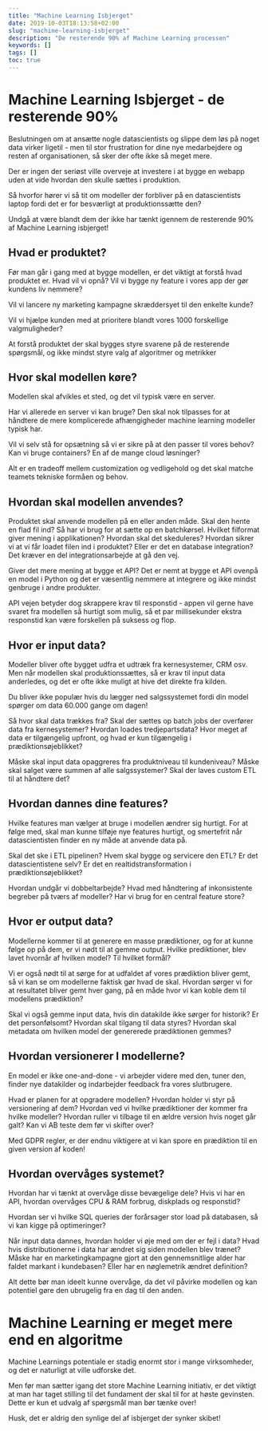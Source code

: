 ```yaml
---
title: "Machine Learning Isbjerget"
date: 2019-10-03T18:13:58+02:00
slug: "machine-learning-isbjerget"
description: "De resterende 90% af Machine Learning processen"
keywords: []
tags: []
toc: true
---
```


# Machine Learning Isbjerget - de resterende 90%

Beslutningen om at ansætte nogle datascientists og slippe dem løs på noget data virker ligetil - men til stor frustration for dine nye medarbejdere og resten af organisationen, så sker der ofte ikke så meget mere.

Der er ingen der seriøst ville overveje at investere i at bygge en webapp uden at vide hvordan den skulle sættes i produktion.

Så hvorfor hører vi så tit om modeller der forbliver på en datascientists laptop fordi det er for besværligt at produktionssætte den?

Undgå at være blandt dem der ikke har tænkt igennem de resterende 90% af Machine Learning isbjerget!


## Hvad er produktet?
Før man går i gang med at bygge modellen, er det viktigt at forstå hvad produktet er. Hvad vil vi opnå? 
Vil vi bygge ny feature i vores app der gør kundens liv nemmere? 

Vil vi lancere ny marketing kampagne skræddersyet til den enkelte kunde? 

Vil vi hjælpe kunden med at prioritere blandt vores 1000 forskellige valgmuligheder?

At forstå produktet der skal bygges styre svarene på de resterende spørgsmål, og ikke mindst styre valg af algoritmer og metrikker

## Hvor skal modellen køre?
Modellen skal afvikles et sted, og det vil typisk være en server.

Har vi allerede en server vi kan bruge? Den skal nok tilpasses for at håndtere de mere komplicerede afhængigheder machine learning modeller typisk har. 

Vil vi selv stå for opsætning så vi er sikre på at den passer til vores behov? Kan vi bruge containers? En af de mange cloud løsninger? 

Alt er en tradeoff mellem customization og vedligehold og det skal matche teamets tekniske formåen og behov.

## Hvordan skal modellen anvendes?
Produktet skal anvende modellen på en eller anden måde. Skal den hente en flad fil ind? Så har vi brug for at sætte op en batchkørsel. Hvilket filformat giver mening i applikationen? Hvordan skal det skeduleres? Hvordan sikrer vi at vi får loadet filen ind i produktet? Eller er det en database integration?Det kræver en del integrationsarbejde at gå den vej.

Giver det mere mening at bygge et API?
Det er nemt at bygge et API ovenpå en model i Python og det er væsentlig nemmere at integrere og ikke mindst genbruge i andre produkter.

API vejen betyder dog skrappere krav til responstid - appen vil gerne have svaret fra modellen så hurtigt som mulig, så et par millisekunder ekstra responstid kan være forskellen på suksess og flop.

## Hvor er input data?
Modeller bliver ofte bygget udfra et udtræk fra kernesystemer, CRM osv. Men når modellen skal produktionssættes, så er krav til input data anderledes, og det er ofte ikke muligt at hive det direkte fra kilden. 

Du bliver ikke populær hvis du lægger ned salgssystemet fordi din model spørger om data 60.000 gange om dagen! 

Så hvor skal data trækkes fra? Skal der sættes op batch jobs der overfører data fra kernesystemer? Hvordan loades tredjepartsdata? Hvor meget af data er tilgængelig upfront, og hvad er kun tilgængelig i prædiktionsøjeblikket? 

Måske skal input data opaggreres fra produktniveau til kundeniveau? Måske skal salget være summen af alle salgssystemer? Skal der laves custom ETL til at håndtere det? 


## Hvordan dannes dine features?
Hvilke features man vælger at bruge i modellen ændrer sig hurtigt. For at følge med, skal man kunne tilføje nye features hurtigt, og smertefrit når datascientisten finder en ny måde at anvende data på. 

Skal det ske i ETL pipelinen? Hvem skal bygge og servicere den ETL? Er det datascientistene selv? Er det en realtidstransformation i prædiktionsøjeblikket?

Hvordan undgår vi dobbeltarbejde? Hvad med håndtering af  inkonsistente begreber på tværs af modeller? Har vi brug for en central feature store?

## Hvor er output data?
Modellerne kommer til at generere en masse prædiktioner, og for at kunne følge op på dem, er vi nødt til at gemme output. Hvilke prediktioner, blev lavet hvornår af hvilken model? Til hvilket formål?

Vi er også nødt til at sørge for at udfaldet af vores prædiktion bliver gemt, så vi kan se om modellerne faktisk gør hvad de skal. Hvordan sørger vi for at resultatet bliver gemt hver gang, på en måde hvor vi kan koble dem til modellens prædiktion?

Skal vi også gemme input data, hvis din datakilde ikke sørger for historik? Er det personfølsomt? Hvordan skal tilgang til data styres? Hvordan skal metadata om hvilken model der genererede prædiktionen gemmes?

## Hvordan versionerer I modellerne?
En model er ikke one-and-done - vi arbejder videre med den, tuner den, finder nye datakilder og indarbejder feedback fra vores slutbrugere. 

Hvad er planen for at opgradere modellen? Hvordan holder vi styr på versionering af dem? Hvordan ved vi hvilke prædiktioner der kommer fra hvilke modeller? Hvordan ruller vi tilbage til en ældre version hvis noget går galt? Kan vi AB teste dem før vi skifter over?

Med GDPR regler, er der endnu viktigere at vi kan spore en prædiktion til en given version af koden!

## Hvordan overvåges systemet?
Hvordan har vi tænkt at overvåge disse bevægelige dele? Hvis vi har en API, hvordan overvåges CPU & RAM forbrug, diskplads og responstid?

Hvordan ser vi hvilke SQL queries der forårsager stor load på databasen, så vi kan kigge på optimeringer? 

Når input data dannes, hvordan holder vi øje med om der er fejl i data? Hvad hvis distributionerne i data har ændret sig siden modellen blev trænet? Måske har en marketingkampagne gjort at den gennemsnitlige alder har faldet markant i kundebasen? Eller har en nøglemetrik ændret definition?

Alt dette bør man ideelt kunne overvåge, da det vil påvirke modellen og kan potentiel gøre den ubrugelig fra en dag til den anden.

# Machine Learning er meget mere end en algoritme
Machine Learnings potentiale er stadig enormt stor i mange virksomheder, og det er naturligt at ville udforske det. 

Men før man sætter igang det store Machine Learning initiativ, er det viktigt at man har taget stilling til det fundament der skal til for at høste gevinsten. Dette er kun et udvalg af spørgsmål man bør tænke over!

Husk, det er aldrig den synlige del af isbjerget der synker skibet!

